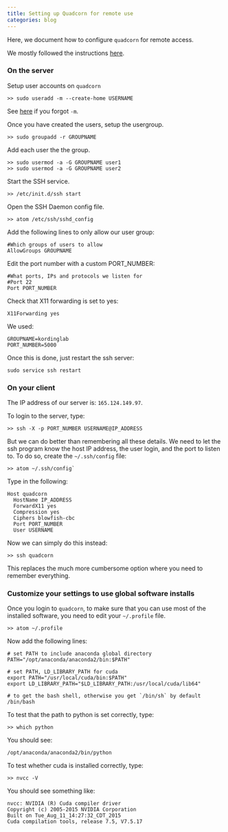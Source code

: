 ```yaml
---
title: Setting up Quadcorn for remote use
categories: blog
---
```


Here, we document how to configure `quadcorn` for remote access.


We mostly followed the instructions [here](https://www.digitalocean.com/community/tutorials/ssh-essentials-working-with-ssh-servers-clients-and-keys).

### On the server

Setup user accounts on `quadcorn`

```
>> sudo useradd -m --create-home USERNAME
```

See [here](http://unix.stackexchange.com/questions/87114/how-do-i-know-a-specified-users-permissions-on-linux-with-root-access) if you forgot ```-m```.

Once you have created the users, setup the usergroup.

```
>> sudo groupadd -r GROUPNAME
```

Add each user the the group.

```
>> sudo usermod -a -G GROUPNAME user1
>> sudo usermod -a -G GROUPNAME user2
```

Start the SSH service.

```
>> /etc/init.d/ssh start
```

Open the SSH Daemon config file.

```
>> atom /etc/ssh/sshd_config
```

Add the following lines to only allow our user group:

```
#Which groups of users to allow
AllowGroups GROUPNAME
```

Edit the port number with a custom PORT_NUMBER:

```
#What ports, IPs and protocols we listen for
#Port 22
Port PORT_NUMBER
```

Check that X11 forwarding is set to yes:

```
X11Forwarding yes
```

We used:

```
GROUPNAME=kordinglab
PORT_NUMBER=5000
```

Once this is done, just restart the ssh server:

```
sudo service ssh restart
```

### On your client

The IP address of our server is: `165.124.149.97`.

To login to the server, type:

```
>> ssh -X -p PORT_NUMBER USERNAME@IP_ADDRESS
```

But we can do better than remembering all these details. We need to let the ssh program know the host IP address, the user login, and the port to listen to. To do so, create the `~/.ssh/config` file:

```
>> atom ~/.ssh/config`
```

Type in the following:

```
Host quadcorn
  HostName IP_ADDRESS
  ForwardX11 yes
  Compression yes
  Ciphers blowfish-cbc
  Port PORT_NUMBER
  User USERNAME
```

Now we can simply do this instead:

```
>> ssh quadcorn
```

This replaces the much more cumbersome option where you need to remember everything.

### Customize your settings to use global software installs

Once you login to `quadcorn`, 
to make sure that you can use most of the installed software, 
you need to edit your `~/.profile` file.

```
>> atom ~/.profile
```

Now add the following lines:

```
# set PATH to include anaconda global directory
PATH="/opt/anaconda/anaconda2/bin:$PATH"

# set PATH, LD_LIBRARY_PATH for cuda
export PATH="/usr/local/cuda/bin:$PATH"
export LD_LIBRARY_PATH="$LD_LIBRARY_PATH:/usr/local/cuda/lib64"

# to get the bash shell, otherwise you get `/bin/sh` by default
/bin/bash
```

To test that the path to python is set correctly, type:

```
>> which python
```

You should see:

```
/opt/anaconda/anaconda2/bin/python
```

To test whether cuda is installed correctly, type:

```
>> nvcc -V
```

You should see something like:

```
nvcc: NVIDIA (R) Cuda compiler driver
Copyright (c) 2005-2015 NVIDIA Corporation
Built on Tue_Aug_11_14:27:32_CDT_2015
Cuda compilation tools, release 7.5, V7.5.17
```
